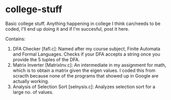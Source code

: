 # college-stuff
Basic college stuff. Anything happening in college I think can/needs to be coded, I'll end up doing it and if I'm succesful, post it here.

Contains:

1. DFA Checker [fafl.c]: Named after my course subject, Finite Automata and Formal Languages. Checks if your DFA accepts a string once you provide the 5 tuples of the DFA.
2. Matrix Inverter [MatrixInv.c]: An intermediate in my assignment for math, which is to obtain a matrix given the eigen values. I coded this from scracth because none of the programs that showed up in Google are actually working.
3. Analysis of Selection Sort [selnysis.c]: Analyzes selection sort for a large no. of values.
